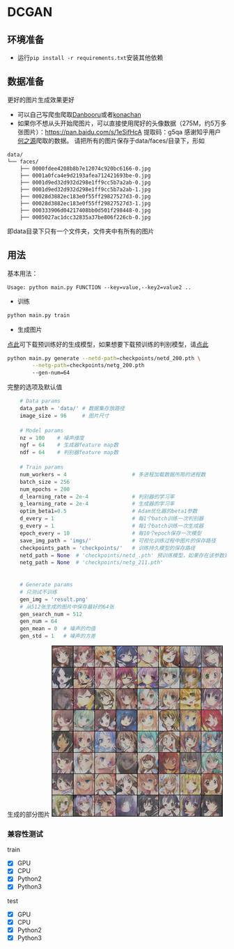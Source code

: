# DCGAN

## 环境准备

- 运行`pip install -r requirements.txt`安装其他依赖

## 数据准备

更好的图片生成效果更好

- 可以自己写爬虫爬取[Danbooru](http://link.zhihu.com/?target=http%3A//safebooru.donmai.us/)或者[konachan](http://konachan.net/)
- 如果你不想从头开始爬图片，可以直接使用爬好的头像数据（275M，约5万多张图片）：https://pan.baidu.com/s/1eSifHcA 提取码：g5qa
感谢知乎用户[何之源](https://www.zhihu.com/people/he-zhi-yuan-16)爬取的数据。
请把所有的图片保存于data/faces/目录下，形如

```
data/
└── faces/
    ├── 0000fdee4208b8b7e12074c920bc6166-0.jpg
    ├── 0001a0fca4e9d2193afea712421693be-0.jpg
    ├── 0001d9ed32d932d298e1ff9cc5b7a2ab-0.jpg
    ├── 0001d9ed32d932d298e1ff9cc5b7a2ab-1.jpg
    ├── 00028d3882ec183e0f55ff29827527d3-0.jpg
    ├── 00028d3882ec183e0f55ff29827527d3-1.jpg
    ├── 000333906d04217408bb0d501f298448-0.jpg
    ├── 0005027ac1dcc32835a37be806f226cb-0.jpg
```
即data目录下只有一个文件夹，文件夹中有所有的图片

## 用法

基本用法：

```
Usage: python main.py FUNCTION --key=value,--key2=value2 ..
```

- 训练

```bash
python main.py train 
```

- 生成图片

[点此](http://pytorch-1252820389.cosbj.myqcloud.com/netg_200.pth)可下载预训练好的生成模型，如果想要下载预训练的判别模型，请[点此](http://pytorch-1252820389.cosbj.myqcloud.com/netd_200.pth)

```bash
python main.py generate --netd-path=checkpoints/netd_200.pth \
		--netg-path=checkpoints/netg_200.pth
		--gen-num=64
```
完整的选项及默认值

```python
	# Data params
    data_path = 'data/' # 数据集存放路径
    image_size = 96     # 图片尺寸
    
    # Model params
    nz = 100    # 噪声维度
    ngf = 64    # 生成器feature map数
    ndf = 64    # 判别器feature map数
    
    # Train params
    num_workers = 4                     # 多进程加载数据所用的进程数
    batch_size = 256     
    num_epochs = 200    
    d_learning_rate = 2e-4              # 判别器的学习率
    g_learning_rate = 2e-4              # 生成器的学习率
    optim_beta1=0.5                     # Adam优化器的beta1参数
    d_every = 1                         # 每1个batch训练一次判别器
    g_every = 1                         # 每1个batch训练一次生成器
    epoch_every = 10                    # 每10个epoch保存一次模型
    save_img_path = 'imgs/'             # 可视化训练过程中图片的保存路径
    checkpoints_path = 'checkpoints/'   # 训练持久模型的保存路径
    netd_path = None  # 'checkpoints/netd_.pth' 预训练模型，如果存在该参数则继续训练
    netg_path = None  # 'checkpoints/netg_211.pth'
    

    # Generate params
    # 只测试不训练
    gen_img = 'result.png'
    # 从512张生成的图片中保存最好的64张
    gen_search_num = 512 
    gen_num = 64 
    gen_mean = 0  # 噪声的均值
    gen_std = 1   # 噪声的方差
```

生成的部分图片
![result.png](result.png)

### 兼容性测试

train

- [x] GPU
- [x] CPU
- [x] Python2
- [x] Python3

test

- [x] GPU
- [x] CPU
- [x] Python2
- [x] Python3
